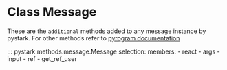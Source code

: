 # Class Message

These are the `additional` methods added to any message instance by pystark. For other methods refer to [pyrogram documentation](https://docs.pyrogram.org/api/bound-methods/#message)

::: pystark.methods.message.Message
      selection:
          members:
            - react
            - args
            - input
            - ref
            - get_ref_user
